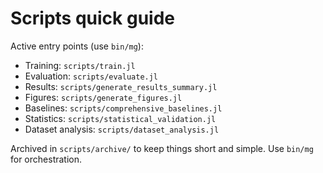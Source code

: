 # Scripts quick guide

Active entry points (use `bin/mg`):
- Training: `scripts/train.jl`
- Evaluation: `scripts/evaluate.jl`
- Results: `scripts/generate_results_summary.jl`
- Figures: `scripts/generate_figures.jl`
- Baselines: `scripts/comprehensive_baselines.jl`
- Statistics: `scripts/statistical_validation.jl`
- Dataset analysis: `scripts/dataset_analysis.jl`

Archived in `scripts/archive/` to keep things short and simple. Use `bin/mg` for orchestration. 